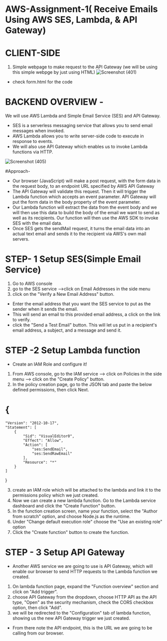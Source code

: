 # AWS-Assignment-1( Receive Emails Using AWS SES, Lambda, & API Gateway)
# CLIENT-SIDE
1. Simple webpage to make request to the API Gateway
(we will be using this simple webpge by just using HTML)
![Screenshot (401)](https://user-images.githubusercontent.com/117630401/202691068-c841e4bd-dc4a-43d0-8579-ea5676e4cf72.png)


- check form.html for the code

# BACKEND OVERVIEW -

We will use AWS Lambda and Simple Email Service (SES) and API Gateway.
- SES is a serverless messaging service that allows you to send email messages when invoked.
- AWS Lambda allows you to write server-side code to execute in response to events.
- We will also use API Gateway which enables us to invoke Lambda functions via HTTP.

![Screenshot (405)](https://user-images.githubusercontent.com/117630401/203511738-baed8598-6309-4eed-ac26-4168a79113a5.png)


#Approach-
- Our browser (JavaScript) will make a post request, with the form data in the request body, to an endpoint URL specified by AWS API Gateway
- The API Gateway will validate this request. Then it will trigger the Lambda function which accepts an event parameter. 
  API Gateway will put the form data in the body property of the event parameter.
- Our Lambda function will extract the data from the event body and we will then use this data to build the body of the email we want to send as well as its recipients. Our function will then use the AWS SDK to invoke SES with the email data.
- Once SES gets the sendMail request, it turns the email data into an actual text email and sends it to the recipient via AWS's own mail servers.

# STEP- 1 Setup SES(Simple Email Service)
1. Go to AWS console
2. go to the SES service —>click on Email Addresses in the side menu
3. click on the "Verify a New Email Address" button.
- Enter the email address that you want the SES service to put as the sender when it sends the email.
- This will send an email to this provided email address, a click on the link to verify.
- click the "Send a Test Email" button. This will let us put in a recipient's email address, a subject, and a message and send it.

# STEP -2 Setup Lambda function
- Create an IAM Role and configure it!
1. From AWS console, go to the IAM service —> click on Policies in the side menu —> click on the "Create Policy" button.
2. In the policy creation page, go to the JSON tab and paste the below defined  permissions, then click Next.
 # {
    "Version": "2012-10-17",
    "Statement": [
        {
            "Sid": "VisualEditor0",
            "Effect": "Allow",
            "Action": [
                "ses:SendEmail",
                "ses:SendRawEmail"
            ],
            "Resource": "*"
        }
    ]
}

3.  create an IAM role which will be attached to the lambda and link it to the permissions policy which we just created.
4. Now we can create a new lambda function. Go to the Lambda service dashboard and click the "Create Function" button.
5. In the function creation screen, name your function, select the "Author from scratch" option, and choose Node.js as the runtime.
6. Under "Change default execution role" choose the "Use an existing role" option 
7. Click the "Create function" button to create the function.

# STEP - 3 Setup API Gateway
- Another AWS service we are going to use is API Gateway, which will enable our browser to send HTTP requests to the Lambda function we created.
1. On lambda function page, expand the "Function overview" section and click on "Add trigger".
2. choose API Gateway from the dropdown,  choose HTTP API as the API type, "Open" as the security mechanism, check the CORS checkbox option, then click "Add".
3. we will be redirected to the "Configuration" tab of lambda function, showing us the new API Gateway trigger we just created. 
- From there note the API endpoint, this is the URL we are going to be calling from our browser.

